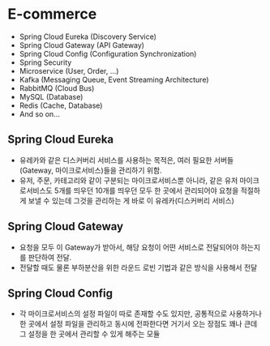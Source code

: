 # E-commerce 

- Spring Cloud Eureka (Discovery Service)
- Spring Cloud Gateway (API Gateway)
- Spring Cloud Config (Configuration Synchronization)
- Spring Security 
- Microservice (User, Order, ...)
- Kafka (Messaging Queue, Event Streaming Architecture)
- RabbitMQ (Cloud Bus)
- MySQL (Database)
- Redis (Cache, Database)
- And so on...

## Spring Cloud Eureka
- 유레카와 같은 디스커버리 서비스를 사용하는 목적은, 여러 필요한 서버들(Gateway, 마이크로서비스)들을 관리하기 위함.
- 유저, 주문, 카테고리와 같이 구분되는 마이크로서비스뿐 아니라, 같은 유저 마이크로서비스도 5개를 띄우던 10개를 띄우던 모두 한 곳에서 관리되어야
요청을 적절하게 보낼 수 있는데 그것을 관리하는 게 바로 이 유레카(디스커버리 서비스)

## Spring Cloud Gateway
- 요청을 모두 이 Gateway가 받아서, 해당 요청이 어떤 서비스로 전달되어야 하는지를 판단하여 전달.
- 전달할 때도 물론 부하분산을 위한 라운드 로빈 기법과 같은 방식을 사용해서 전달

## Spring Cloud Config
- 각 마이크로서비스의 설정 파일이 따로 존재할 수도 있지만, 공통적으로 사용하거나 한 곳에서 설정 파일을 관리하고 동시에 전파한다면
거기서 오는 장점도 꽤나 큰데 그 설정을 한 곳에서 관리할 수 있게 해주는 모듈 